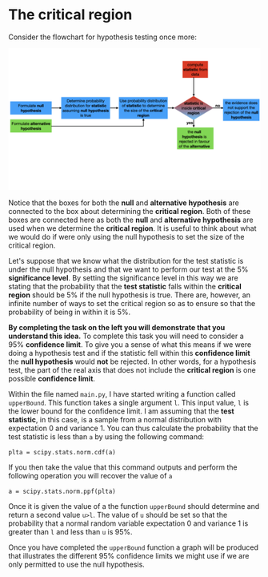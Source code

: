 # The critical region

Consider the flowchart for hypothesis testing once more:

![](hypo-testing.001.jpeg)

Notice that the boxes for both the __null__ and __alternative hypothesis__ are connected to the box about determining the __critical region__.  Both of these boxes are connected here as both the __null__ and __alternative hypothesis__ are used when we determine the __critical region__.  It is useful to think about what we would do if were only using the null hypothesis to set the size of the critical region.  

Let's suppose that we know what the distribution for the test statistic is under the null hypothesis and that we want to perform our test at the 5% __significance level__.  By setting the significance level in this way we are stating that the probability that the __test statistic__ falls within the __critical region__ should be 5% if the null hypothesis is true.  There are, however, an infinite number of ways to set the critical region so as to ensure so that the probability of being in within it is 5%.

__By completing the task on the left you will demonstrate that you understand this idea.__  To complete this task you will need to consider a 95% __confidence limit__.  To give you a sense of what this means if we were doing a hypothesis test and if the statistic fell within this __confidence limit__ the __null hypothesis__ would __not__ be rejected.  In other words, for a hypothesis test, the part of the real axis that does not include the __critical region__ is one possible __confidence limit__.  

Within the file named `main.py`, I have started writing a function called `upperBound`.  This function takes a single argument `l`.  This input value, `l` is the lower bound for the confidence limit.  I am assuming that the __test statistic__, in this case, is a sample from a normal distribution with expectation 0 and variance 1.  You can thus calculate the probability that the test statistic is less than `a` by using the following command:

````
plta = scipy.stats.norm.cdf(a) 
````

If you then take the value that this command outputs and perform the following operation you will recover the value of `a` 

````
a = scipy.stats.norm.ppf(plta)
````

Once it is given the value of a the function `upperBound` should determine and return a second value `u>l`.  The value of `u` should be set so that the probability that a normal random variable expectation 0 and variance 1 is greater than `l` and less than `u` is 95%. 

Once you have completed the `upperBound` function a graph will be produced that illustrates the different 95% confidence limits we might use if we are only permitted to use the null hypothesis. 
